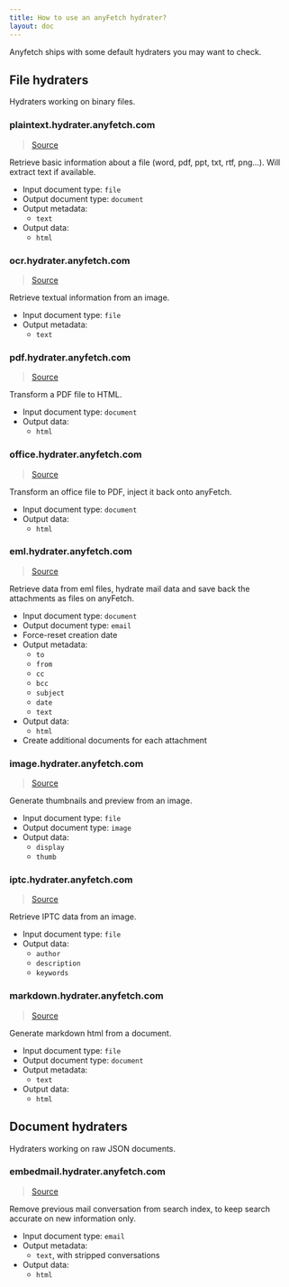 ```yaml
---
title: How to use an anyFetch hydrater?
layout: doc
---
```


Anyfetch ships with some default hydraters you may want to check.

## File hydraters
Hydraters working on binary files.

### plaintext.hydrater.anyfetch.com
> [Source](https://github.com/AnyFetch/plaintext.hydrater.anyfetch.com)

Retrieve basic information about a file (word, pdf, ppt, txt, rtf, png...). Will extract text if available.

* Input document type: `file`
* Output document type: `document`
* Output metadata:
    - `text`
* Output data:
    - `html` 

### ocr.hydrater.anyfetch.com
> [Source](https://github.com/AnyFetch/ocr.hydrater.anyfetch.com)

Retrieve textual information from an image.

* Input document type: `file`
* Output metadata:
    - `text`

### pdf.hydrater.anyfetch.com
> [Source](https://github.com/AnyFetch/pdf.hydrater.anyfetch.com)

Transform a PDF file to HTML.

* Input document type: `document`
* Output data:
    - `html`

### office.hydrater.anyfetch.com
> [Source](https://github.com/AnyFetch/office.hydrater.anyfetch.com)

Transform an office file to PDF, inject it back onto anyFetch.

* Input document type: `document`
* Output data:
    - `html`

### eml.hydrater.anyfetch.com
> [Source](https://github.com/AnyFetch/eml.hydrater.anyfetch.com)

Retrieve data from eml files, hydrate mail data and save back the attachments as files on anyFetch.

* Input document type: `document`
* Output document type: `email`
* Force-reset creation date
* Output metadata:
    - `to`
    - `from`
    - `cc`
    - `bcc`
    - `subject`
    - `date`
    - `text`
* Output data:
   - `html`
* Create additional documents for each attachment

### image.hydrater.anyfetch.com
> [Source](https://github.com/AnyFetch/image.hydrater.anyfetch.com)

Generate thumbnails and preview from an image.

* Input document type: `file`
* Output document type: `image`
* Output data:
   - `display`
   - `thumb`

### iptc.hydrater.anyfetch.com
> [Source](https://github.com/AnyFetch/iptc.hydrater.anyfetch.com)

Retrieve IPTC data from an image.

* Input document type: `file`
* Output data:
   - `author`
   - `description`
   - `keywords`

### markdown.hydrater.anyfetch.com
> [Source](https://github.com/AnyFetch/markdown.hydrater.anyfetch.com)

Generate markdown html from a document.

* Input document type: `file`
* Output document type: `document`
* Output metadata:
    - `text`
* Output data:
    - `html` 

## Document hydraters
Hydraters working on raw JSON documents.

### embedmail.hydrater.anyfetch.com
> [Source](https://github.com/AnyFetch/embedmail.hydrater.anyfetch.com)

Remove previous mail conversation from search index, to keep search accurate on new information only.

* Input document type: `email`
* Output metadata:
    - `text`, with stripped conversations
* Output data:
    - `html` 
